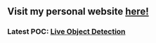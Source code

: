 ## Visit my personal website <a href="https://nvios.github.io/luca_bontempi/"><strong>here!</strong></a>
### Latest POC: <a href="https://luca-bontempi-object-detection.web.app/"><strong>Live Object Detection</strong></a>

